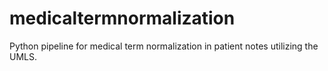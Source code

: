# medicaltermnormalization
Python pipeline for medical term normalization in patient notes utilizing the UMLS.
